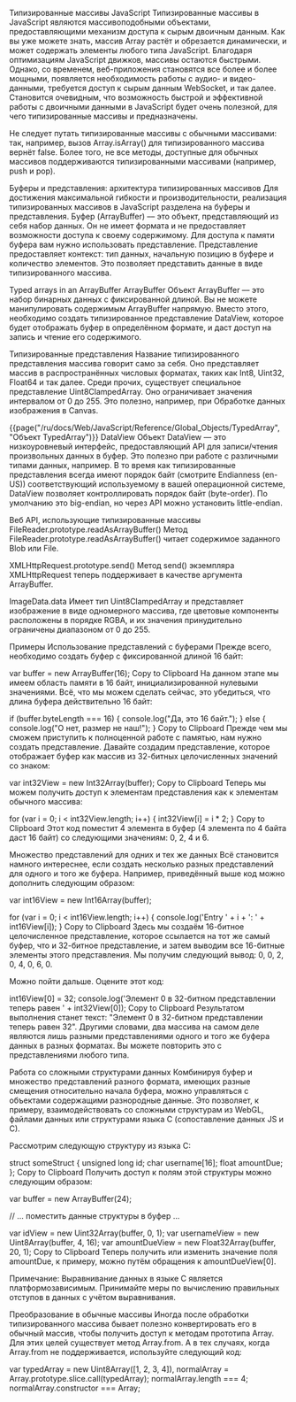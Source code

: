 Типизированные массивы JavaScript
Типизированные массивы в JavaScript являются массивоподобными объектами, предоставляющими механизм доступа к сырым двоичным данным. Как вы уже можете знать, массив Array растёт и обрезается динамически, и может содержать элементы любого типа JavaScript. Благодаря оптимизациям JavaScript движков, массивы остаются быстрыми. Однако, со временем, веб-приложения становятся все более и более мощными, появляется необходимость работы с аудио- и видео-данными, требуется доступ к сырым данным WebSocket, и так далее. Становится очевидным, что возможность быстрой и эффективной работы с двоичными данными в JavaScript будет очень полезной, для чего типизированные массивы и предназначены.

Не следует путать типизированные массивы с обычными массивами: так, например, вызов Array.isArray() для типизированного массива вернёт false. Более того, не все методы, доступные для обычных массивов поддерживаются типизированными массивами (например, push и pop).

Буферы и представления: архитектура типизированных массивов
Для достижения максимальной гибкости и производительности, реализация типизированных массивов в JavaScript разделена на буферы и представления. Буфер (ArrayBuffer) –– это объект, представляющий из себя набор данных. Он не имеет формата и не предоставляет возможности доступа к своему содержимому. Для доступа к памяти буфера вам нужно использовать представление. Представление предоставляет контекст: тип данных, начальную позицию в буфере и количество элементов. Это позволяет представить данные в виде типизированного массива.

Typed arrays in an ArrayBuffer
ArrayBuffer
Объект ArrayBuffer –– это набор бинарных данных с фиксированной длиной. Вы не можете манипулировать содержимым ArrayBuffer напрямую. Вместо этого, необходимо создать типизированное представление DataView, которое будет отображать буфер в определённом формате, и даст доступ на запись и чтение его содержимого.

Типизированные представления
Название типизированного представления массива говорит само за себя. Оно представляет массив в распространённых числовых форматах, таких как Int8, Uint32, Float64 и так далее. Среди прочих, существует специальное представление Uint8ClampedArray. Оно ограничивает значения интервалом от 0 до 255. Это полезно, например, при Обработке данных изображения в Canvas.

{{page("/ru/docs/Web/JavaScript/Reference/Global_Objects/TypedArray", "Объект TypedArray")}}
DataView
Объект DataView –– это низкоуровневый интерфейс, предоставляющий API для записи/чтения произвольных данных в буфер. Это полезно при работе с различными типами данных, например. В то время как типизированные представления всегда имеют порядок байт (смотрите Endianness (en-US)) соответствующий используемому в вашей операционной системе, DataView позволяет контроллировать порядок байт (byte-order). По умолчанию это big-endian, но через API можно установить little-endian.

Веб API, использующие типизированные массивы
FileReader.prototype.readAsArrayBuffer()
Метод FileReader.prototype.readAsArrayBuffer() читает содержимое заданного Blob или File.

XMLHttpRequest.prototype.send()
Метод send() экземпляра XMLHttpRequest теперь поддерживает в качестве аргумента ArrayBuffer.

ImageData.data
Имеет тип Uint8ClampedArray и представляет изображение в виде одномерного массива, где цветовые компоненты расположены в порядке RGBA, и их значения принудительно ограничены диапазоном от 0 до 255.

Примеры
Использование представлений с буферами
Прежде всего, необходимо создать буфер с фиксированной длиной 16 байт:

var buffer = new ArrayBuffer(16);
Copy to Clipboard
На данном этапе мы имеем область памяти в 16 байт, инициализированной нулевыми значениями. Всё, что мы можем сделать сейчас, это убедиться, что длина буфера действительно 16 байт:

if (buffer.byteLength === 16) {
console.log("Да, это 16 байт.");
} else {
console.log("О нет, размер не наш!");
}
Copy to Clipboard
Прежде чем мы сможем приступить к полноценной работе с памятью, нам нужно создать представление. Давайте создадим представление, которое отображает буфер как массив из 32-битных целочисленных значений со знаком:

var int32View = new Int32Array(buffer);
Copy to Clipboard
Теперь мы можем получить доступ к элементам представления как к элементам обычного массива:

for (var i = 0; i < int32View.length; i++) {
int32View[i] = i \* 2;
}
Copy to Clipboard
Этот код поместит 4 элемента в буфер (4 элемента по 4 байта даст 16 байт) со следующими значениям: 0, 2, 4 и 6.

Множество представлений для одних и тех же данных
Всё становится намного интереснее, если создать несколько разных представлений для одного и того же буфера. Например, приведённый выше код можно дополнить следующим образом:

var int16View = new Int16Array(buffer);

for (var i = 0; i < int16View.length; i++) {
console.log('Entry ' + i + ': ' + int16View[i]);
}
Copy to Clipboard
Здесь мы создаём 16-битное целочисленное представление, которое ссылается на тот же самый буфер, что и 32-битное представление, и затем выводим все 16-битные элементы этого представления. Мы получим следующий вывод: 0, 0, 2, 0, 4, 0, 6, 0.

Можно пойти дальше. Оцените этот код:

int16View[0] = 32;
console.log('Элемент 0 в 32-битном представлении теперь равен ' + int32View[0]);
Copy to Clipboard
Результатом выполнения станет текст: "Элемент 0 в 32-битном представлении теперь равен 32". Другими словами, два массива на самом деле являются лишь разными представлениями одного и того же буфера данных в разных форматах. Вы можете повторить это с представлениями любого типа.

Работа со сложными структурами данных
Комбинируя буфер и множество представлений разного формата, имеющих разные смещения относительно начала буфера, можно управляться с объектами содержащими разнородные данные. Это позволяет, к примеру, взаимодействовать со сложными структурам из WebGL, файлами данных или структурами языка C (сопоставление данных JS и C).

Рассмотрим следующую структуру из языка C:

struct someStruct {
unsigned long id;
char username[16];
float amountDue;
};
Copy to Clipboard
Получить доступ к полям этой структуры можно следующим образом:

var buffer = new ArrayBuffer(24);

// ... поместить данные структуры в буфер ...

var idView = new Uint32Array(buffer, 0, 1);
var usernameView = new Uint8Array(buffer, 4, 16);
var amountDueView = new Float32Array(buffer, 20, 1);
Copy to Clipboard
Теперь получить или изменить значение поля amountDue, к примеру, можно путём обращения к amountDueView[0].

Примечание: Выравнивание данных в языке C является платформозависимым. Принимайте меры по вычислению правильных отступов в данных с учётом выравнивания.

Преобразование в обычные массивы
Иногда после обработки типизированного массива бывает полезно конвертировать его в обычный массив, чтобы получить доступ к методам прототипа Array. Для этих целей существует метод Array.from. А в тех случаях, когда Array.from не поддерживается, используйте следующий код:

var typedArray = new Uint8Array([1, 2, 3, 4]),
normalArray = Array.prototype.slice.call(typedArray);
normalArray.length === 4;
normalArray.constructor === Array;

